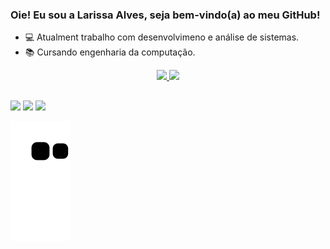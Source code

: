 ### Oie! Eu sou a Larissa Alves, seja bem-vindo(a) ao meu GitHub!

- 💻 Atualment trabalho com desenvolvimeno e análise de sistemas.
- 📚 Cursando engenharia da computação.

<div align="center">
  <a href="https://github.com/iLariAlves">
  <img height="180em" src="https://github-readme-stats.vercel.app/api?username=iLariAlves&show_icons=true&theme=tokyonight&include_all_commits=true&count_private=true"/>
  <img height="180em" src="https://github-readme-stats.vercel.app/api/top-langs/?username=iLariAlves&layout=compact&langs_count=7&theme=tokyonight"/>
</div>
  
  ##
 
<div> 
  <a href="https://www.instagram.com/lari_alves976" target="_blank"><img src="https://img.shields.io/badge/-Instagram-%23E4405F?style=for-the-badge&logo=instagram&logoColor=white" target="_blank"></a> 
  <a href = "mailto:larissaalvesmendesprofissional@gmail.com"><img src="https://img.shields.io/badge/-Gmail-%23333?style=for-the-badge&logo=gmail&logoColor=white" target="_blank"></a>
  <a href="https://www.linkedin.com/in/larissa-alves-596157198" target="_blank"><img src="https://img.shields.io/badge/-LinkedIn-%230077B5?style=for-the-badge&logo=linkedin&logoColor=white" target="_blank"></a> 
 
  ![Snake animation](https://github.com/rafaballerini/rafaballerini/blob/output/github-contribution-grid-snake.svg)
 
</div>
